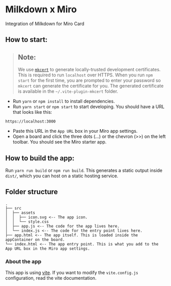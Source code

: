 # Milkdown x Miro

Integration of Milkdown for Miro Card

## How to start:

> ## Note:
>
> We use [`mkcert`](https://github.com/FiloSottile/mkcert) to generate
> locally-trusted development certificates. This is required to run `localhost`
> over HTTPS. When you run `npm start` for the first time, you are prompted to
> enter your password so `mkcert` can generate the certificate for you. The
> generated certificate is available in the `~/.vite-plugin-mkcert` folder.

- Run `yarn` or `npm install` to install dependencies.
- Run `yarn start` or `npm start` to start developing. You should have a URL
  that looks like this:

```
https://localhost:3000
```

- Paste this URL in the `App URL` box in your Miro app settings.
- Open a board and click the three dots (...) or the chevron (>>) on the left
  toolbar. You should see the Miro starter app.

## How to build the app:

Run `yarn run build` or `npm run build`. This generates a static output inside
`dist/`, which you can host on a static hosting service.

## Folder structure

```
.
├── src
│  ├── assets
│  │  ├── icon.svg <-- The app icon.
│  │  └── style.css
│  ├── app.js <-- The code for the app lives here.
│  └── index.js <-- The code for the entry point lives here.
├── app.html <-- The app itself. This is loaded inside the appContainer on the board.
└── index.html <-- The app entry point. This is what you add to the App URL box in the Miro app settings.
```

### About the app

This app is using [vite](https://vitejs.dev/). If you want to modify the
`vite.config.js` configuration, read the vite documentation.
